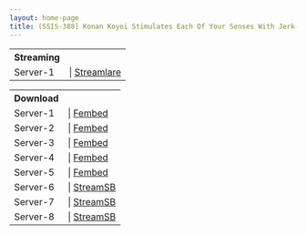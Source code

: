 ```yaml
---
layout: home-page
title: (SSIS-388] Konan Koyoi Stimulates Each Of Your Senses With Jerk-off Support That Goes Straight To Your Head To Offer Sexual Satisfaction Across 6 Soothing Situations For Your Hard-on.
---
```


<table><tbody>
<tr>
<th>Streaming</th>
</tr>
<tr>
<td>Server-1</td>
<td>| <a href="https://streamlare.com/e/4j57gDmOomol26Xb/_reducing-mosaic-ssis-388-ts-mp4" target="_blank">Streamlare</a></td>
</tr>
</tbody></table>

<table><tbody>
<tr>
<th>Download</th>
</tr>
<tr>
<td>Server-1</td>
<td>| <a href="https://watchjavnow.xyz/f/k0k2gh3kml4yl1m" target="_blank">Fembed</a></td>
</tr>
<tr>
<td>Server-2</td>
<td>| <a href="https://smartshare.tv/f/6wyz4s0l5j55epd" target="_blank">Fembed</a></td>
</tr>
<tr>
<td>Server-3</td>
<td>| <a href="https://mycloudzz.com/f/rxgelue0y3p20gq" target="_blank">Fembed</a></td>
</tr>
<tr>
<td>Server-4</td>
<td>| <a href="https://mycloudzz.com/f/mn-wlt50ez4yjg-" target="_blank">Fembed</a></td>
</tr>
<tr>
<td>Server-5</td>
<td>| <a href="https://mycloudzz.com/f/7jde0cgwn72nmk2" target="_blank">Fembed</a></td>
</tr>
<tr>
<td>Server-6</td>
<td>| <a href="https://javside.com/d/iqc5rfqjxyg8.html" target="_blank">StreamSB</a></td>
</tr>
<tr>
<td>Server-7</td>
<td>| <a href="https://streamsb.net/d/1kx2tl91drdw.html" target="_blank">StreamSB</a></td>
</tr>
<tr>
<td>Server-8</td>
<td>| <a href="https://sbfull.com/d/8kf0wl0r0j3h.html" target="_blank">StreamSB</a></td>
</tr>
</tbody></table>
